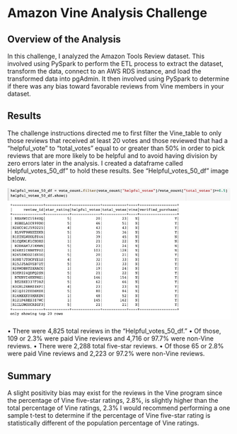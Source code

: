 # Amazon Vine Analysis Challenge

## Overview of the Analysis
In this challenge, I analyzed the Amazon Tools Review dataset. This involved using PySpark to perform the ETL process to 
extract the dataset, transform the data, connect to an AWS RDS instance, and load the transformed data into pgAdmin. It 
then involved using PySpark to determine if there was any bias toward favorable reviews from Vine members in your dataset. </p>

## Results
The challenge instructions directed me to first filter the Vine_table to only those reviews that received at least 20 
votes and those reviewed that had a “helpful_vote” to “total_votes” equal to or greater than 50% in order to pick reviews 
that are more likely to be helpful and to avoid having division by zero errors later in the analysis. I created a dataframe 
called Helpful_votes_50_df” to hold these results. See “Helpful_votes_50_df” image below.</p>

![Helpful_votes_50_df.png]( https://github.com/Robertfnicholson/Amazon_Vine_Analysis/blob/2eb57f4d849261ec1d1230b900a5a473eece991d/Helpful_votes_50_df.png)

•	There were 4,825 total reviews in the “Helpful_votes_50_df.” 
•	Of those, 109 or 2.3% were paid Vine reviews and 4,716 or 97.7% were non-Vine reviews.
•	There were 2,288 total five-star reviews.
•	Of those 65 or 2.8% were paid Vine reviews and 2,223 or 97.2% were non-Vine reviews.</p>

## Summary
A slight positivity bias may exist for the reviews in the Vine program since the percentage of Vine five-star ratings, 2.8%, 
is slightly higher than the total percentage of Vine ratings, 2.3%  I would recommend performing a one sample t-test to 
determine if the percentage of Vine five-star rating is statistically different of the population percentage of Vine ratings. 
</p>

